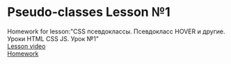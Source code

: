 # Pseudo-classes Lesson №1
Homework for lesson:"CSS псевдоклассы. Псевдокласс HOVER и другие. Уроки HTML CSS JS. Урок №1"
</br>
<a href="https://youtu.be/gM_9k1eWiXA">Lesson video</a>
</br>
<a href="https://artiomb5.github.io/pseudoClassesL1/">Homework</a>
